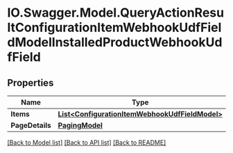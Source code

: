 # IO.Swagger.Model.QueryActionResultConfigurationItemWebhookUdfFieldModelInstalledProductWebhookUdfField
## Properties

Name | Type | Description | Notes
------------ | ------------- | ------------- | -------------
**Items** | [**List&lt;ConfigurationItemWebhookUdfFieldModel&gt;**](ConfigurationItemWebhookUdfFieldModel.md) |  | [optional] 
**PageDetails** | [**PagingModel**](PagingModel.md) |  | [optional] 

[[Back to Model list]](../README.md#documentation-for-models) [[Back to API list]](../README.md#documentation-for-api-endpoints) [[Back to README]](../README.md)

